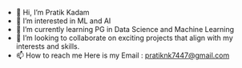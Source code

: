 - 👋 Hi, I’m Pratik Kadam
- 👀 I’m interested in ML and AI
- 🌱 I’m currently learning PG in Data Science and Machine Learning
- 💞️ I’m looking to collaborate on exciting projects that align with my interests and skills.
- 📫 How to reach me Here is my Email : pratiknk7447@gmail.com

<!---
pratiknk4414/pratiknk4414 is a ✨ special ✨ repository because its `README.md` (this file) appears on your GitHub profile.
You can click the Preview link to take a look at your changes.
--->
